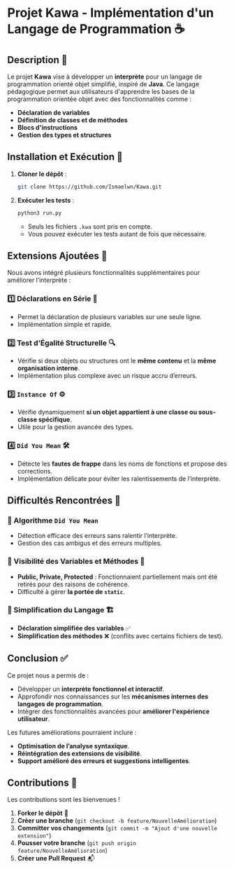 # Projet Kawa - Implémentation d'un Langage de Programmation ☕

## Description 🎯

Le projet **Kawa** vise à développer un **interprète** pour un langage de programmation orienté objet simplifié, inspiré de **Java**. Ce langage pédagogique permet aux utilisateurs d'apprendre les bases de la programmation orientée objet avec des fonctionnalités comme :
- **Déclaration de variables**
- **Définition de classes et de méthodes**
- **Blocs d'instructions**
- **Gestion des types et structures**

## Installation et Exécution 🚀

1. **Cloner le dépôt** :
   ```bash
   git clone https://github.com/Ismaelwn/Kawa.git
   ```
2. **Exécuter les tests** :
   ```bash
   python3 run.py
   ```
   - Seuls les fichiers `.kwa` sont pris en compte.
   - Vous pouvez exécuter les tests autant de fois que nécessaire.

## Extensions Ajoutées 🔧

Nous avons intégré plusieurs fonctionnalités supplémentaires pour améliorer l’interprète :

### 1️⃣ Déclarations en Série 📝
- Permet la déclaration de plusieurs variables sur une seule ligne.
- Implémentation simple et rapide.

### 2️⃣ Test d’Égalité Structurelle 🔍
- Vérifie si deux objets ou structures ont le **même contenu** et la **même organisation interne**.
- Implémentation plus complexe avec un risque accru d’erreurs.

### 3️⃣ `Instance Of` ⚙️
- Vérifie dynamiquement **si un objet appartient à une classe ou sous-classe spécifique**.
- Utile pour la gestion avancée des types.

### 4️⃣ `Did You Mean` 🛠️
- Détecte les **fautes de frappe** dans les noms de fonctions et propose des corrections.
- Implémentation délicate pour éviter les ralentissements de l’interprète.

## Difficultés Rencontrées 🤯

### 🔴 Algorithme `Did You Mean`
- Détection efficace des erreurs sans ralentir l’interprète.
- Gestion des cas ambigus et des erreurs multiples.

### 🔴 Visibilité des Variables et Méthodes 🔐
- **Public, Private, Protected** : Fonctionnaient partiellement mais ont été retirés pour des raisons de cohérence.
- Difficulté à gérer **la portée de `static`**.

### 🔴 Simplification du Langage 🏗️
- **Déclaration simplifiée des variables** ✅
- **Simplification des méthodes** ❌ (conflits avec certains fichiers de test).

## Conclusion ✅

Ce projet nous a permis de :
- Développer un **interprète fonctionnel et interactif**.
- Approfondir nos connaissances sur les **mécanismes internes des langages de programmation**.
- Intégrer des fonctionnalités avancées pour **améliorer l'expérience utilisateur**.

Les futures améliorations pourraient inclure :
- **Optimisation de l’analyse syntaxique**.
- **Réintégration des extensions de visibilité**.
- **Support amélioré des erreurs et suggestions intelligentes**.

## Contributions 🤝

Les contributions sont les bienvenues !

1. **Forker le dépôt** 📌
2. **Créer une branche** (`git checkout -b feature/NouvelleAmélioration`)
3. **Committer vos changements** (`git commit -m "Ajout d'une nouvelle extension"`)
4. **Pousser votre branche** (`git push origin feature/NouvelleAmélioration`)
5. **Créer une Pull Request** 📬



